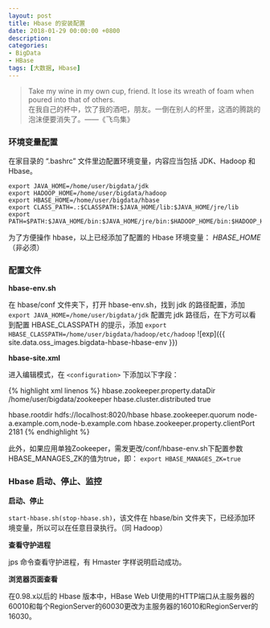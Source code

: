 ```yaml
---
layout: post
title: Hbase 的安装配置
date: 2018-01-29 00:00:00 +0800
description: 
categories:
- BigData
- HBase
tags: [大数据, Hbase] 
---
```



<blockquote class="blockquote-center">
	Take my wine in my own cup, friend. It lose its wreath of foam when poured into that of others. <br>
	在我自己的杯中，饮了我的酒吧，朋友。一倒在别人的杯里，这酒的腾跳的泡沫便要消失了。——《飞鸟集》
</blockquote>

### 环境变量配置

在家目录的 “.bashrc” 文件里边配置环境变量，内容应当包括 JDK、Hadoop 和 Hbase。

``` shell
export JAVA_HOME=/home/user/bigdata/jdk
export HADOOP_HOME=/home/user/bigdata/hadoop
export HBASE_HOME=/home/user/bigdata/hbase
export CLASS_PATH=.:$CLASSPATH:$JAVA_HOME/lib:$JAVA_HOME/jre/lib
export PATH=$PATH:$JAVA_HOME/bin:$JAVA_HOME/jre/bin:$HADOOP_HOME/bin:$HADOOP_HOME/sbin:$HABASE_HOME/bin:${PATH}
```

为了方便操作 hbase，以上已经添加了配置的 Hbase 环境变量： *HBASE_HOME* （非必须）

### 配置文件

**hbase-env.sh**

在 hbase/conf 文件夹下，打开 hbase-env.sh，找到 jdk 的路径配置，添加 ```export JAVA_HOME=/home/user/bigdata/jdk```
配置完 jdk 路径后，在下方可以看到配置 HBASE_CLASSPATH 的提示，添加 ```export HBASE_CLASSPATH=/home/user/bigdata/hadoop/etc/hadoop```
![exp]({{ site.data.oss_images.bigdata-hbase-hbase-env }})

**hbase-site.xml**

进入编辑模式，在 ```<configuration>``` 下添加以下字段：

{% highlight xml linenos %}
<property>
    <name>hbase.zookeeper.property.dataDir</name>
    <value>/home/user/bigdata/zookeeper</value>  <!-- Zookeeper下载包解压的位置 -->
</property>
<property>
    <name>hbase.cluster.distributed</name>
    <value>true</value>
</property>
<!-- 使用hdfs：//// URI语法将hbase.rootdir从本地文件系统更改为HDFS实例的地址。 
	在此例中，HDFS在端口8020的本地主机上运行。 -->
<property>
    <name>hbase.rootdir</name>
    <value>hdfs://localhost:8020/hbase</value>
</property>
<property>
    <name>hbase.zookeeper.quorum</name>
    <value>node-a.example.com,node-b.example.com</value>  <!-- 这里填写集群中的主机名 -->
</property>
<property>
   <name>hbase.zookeeper.property.clientPort</name>
   <value>2181</value>
</property>
{% endhighlight %}

此外，如果应用单独Zookeeper，需发更改/conf/hbase-env.sh下配置参数HBASE_MANAGES_ZK的值为true，即：
`export HBASE_MANAGES_ZK=true`

### Hbase 启动、停止、监控

**启动、停止**

`start-hbase.sh(stop-hbase.sh)`，该文件在 hbase/bin 文件夹下，已经添加环境变量，所以可以在任意目录执行。（同 Hadoop）

**查看守护进程**

jps 命令查看守护进程，有 Hmaster 字样说明启动成功。

**浏览器页面查看**

在0.98.x以后的 Hbase 版本中，HBase Web UI使用的HTTP端口从主服务器的60010和每个RegionServer的60030更改为主服务器的16010和RegionServer的16030。